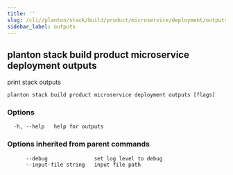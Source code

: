 ```yaml
---
title: ''
slug: /cli//planton/stack/build/product/microservice/deployment/outputs
sidebar_label: outputs
---
```

## planton stack build product microservice deployment outputs

print stack outputs

```
planton stack build product microservice deployment outputs [flags]
```

### Options

```
  -h, --help   help for outputs
```

### Options inherited from parent commands

```
      --debug               set log level to debug
      --input-file string   input file path
```

